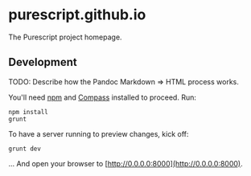 purescript.github.io
====================

The Purescript project homepage.


## Development

TODO: Describe how the Pandoc Markdown => HTML process works.

You'll need [npm](https://www.npmjs.org) and [Compass](http://compass-style.org/install/) installed to proceed. Run:

    npm install
    grunt

To have a server running to preview changes, kick off:

    grunt dev

... And open your browser to [http://0.0.0.0:8000](http://0.0.0.0:8000).

